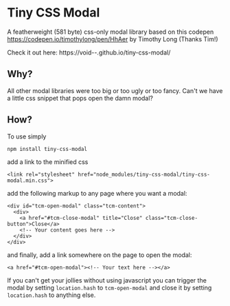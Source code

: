 # Tiny CSS Modal

A featherweight (581 byte) css-only modal library based on this codepen https://codepen.io/timothylong/pen/HhAer by Timothy Long (Thanks Tim!)

Check it out here: https://void--.github.io/tiny-css-modal/

## Why?

All other modal libraries were too big or too ugly or too fancy. Can't we have a little css snippet that pops open the damn modal?

## How?

To use simply

`npm install tiny-css-modal`

add a link to the minified css

`<link rel="stylesheet" href="node_modules/tiny-css-modal/tiny-css-modal.min.css">`

add the following markup to any page where you want a modal:

```
<div id="tcm-open-modal" class="tcm-content">
  <div>
    <a href="#tcm-close-modal" title="Close" class="tcm-close-button">Close</a>
    <!-- Your content goes here -->
  </div>
</div>
```

and finally, add a link somewhere on the page to open the modal:

`<a href="#tcm-open-modal"><!-- Your text here --></a>`

If you can't get your jollies without using javascript you can trigger the modal by setting `location.hash` to `tcm-open-modal` and close it by setting `location.hash` to anything else.